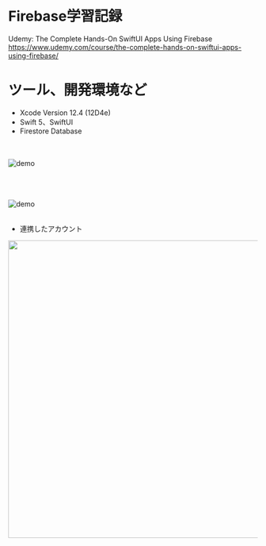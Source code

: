 # Firebase学習記録  
Udemy: The Complete Hands-On SwiftUI Apps Using Firebase  
https://www.udemy.com/course/the-complete-hands-on-swiftui-apps-using-firebase/

# ツール、開発環境など
- Xcode Version 12.4 (12D4e)
- Swift 5、SwiftUI
- Firestore Database

<br><br>
![demo](https://github.com/YamamotoDesu/FungiFinder/blob/main/CreateAccount.gif)
<br><br>

<br><br>
![demo](https://github.com/YamamotoDesu/FungiFinder/blob/main/Login.gif)
<br><br>

- 連携したアカウント
<img src="https://user-images.githubusercontent.com/47273077/122634259-1c59ce80-d118-11eb-8d0a-a9b6ae615548.png" width="600">
<br><br>
